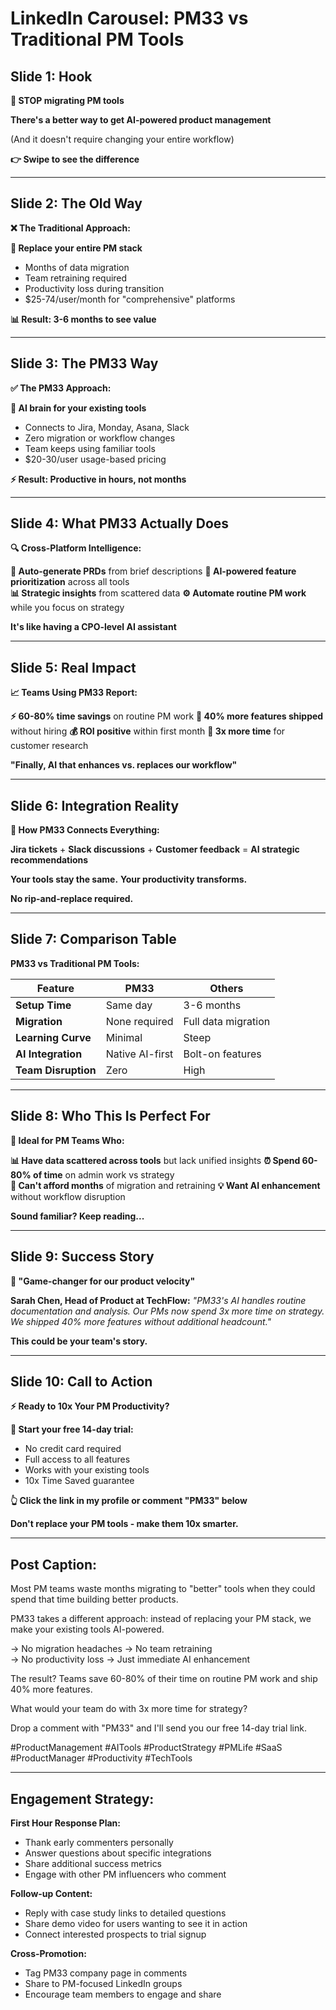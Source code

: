 # LinkedIn Carousel: PM33 vs Traditional PM Tools

**Slide 1: Hook**
---
**🚨 STOP migrating PM tools**

**There's a better way to get AI-powered product management**

(And it doesn't require changing your entire workflow)

**👉 Swipe to see the difference**

---

**Slide 2: The Old Way**
---
**❌ The Traditional Approach:**

**🔄 Replace your entire PM stack**
- Months of data migration
- Team retraining required  
- Productivity loss during transition
- $25-74/user/month for "comprehensive" platforms

**📊 Result: 3-6 months to see value**

---

**Slide 3: The PM33 Way**
---
**✅ The PM33 Approach:**

**🧠 AI brain for your existing tools**
- Connects to Jira, Monday, Asana, Slack
- Zero migration or workflow changes
- Team keeps using familiar tools
- $20-30/user usage-based pricing

**⚡ Result: Productive in hours, not months**

---

**Slide 4: What PM33 Actually Does**
---
**🔍 Cross-Platform Intelligence:**

**📝 Auto-generate PRDs** from brief descriptions
**🎯 AI-powered feature prioritization** across all tools  
**📊 Strategic insights** from scattered data
**⚙️ Automate routine PM work** while you focus on strategy

**It's like having a CPO-level AI assistant**

---

**Slide 5: Real Impact**
---
**📈 Teams Using PM33 Report:**

**⚡ 60-80% time savings** on routine PM work
**🚀 40% more features shipped** without hiring
**💰 ROI positive** within first month
**🎯 3x more time** for customer research

**"Finally, AI that enhances vs. replaces our workflow"**

---

**Slide 6: Integration Reality**
---
**🔗 How PM33 Connects Everything:**

**Jira tickets** + **Slack discussions** + **Customer feedback** 
= **AI strategic recommendations**

**Your tools stay the same.**
**Your productivity transforms.**

**No rip-and-replace required.**

---

**Slide 7: Comparison Table**
---
**PM33 vs Traditional PM Tools:**

| Feature | PM33 | Others |
|---------|------|---------|
| **Setup Time** | Same day | 3-6 months |
| **Migration** | None required | Full data migration |
| **Learning Curve** | Minimal | Steep |  
| **AI Integration** | Native AI-first | Bolt-on features |
| **Team Disruption** | Zero | High |

---

**Slide 8: Who This Is Perfect For**
---
**🎯 Ideal for PM Teams Who:**

**📊 Have data scattered across tools** but lack unified insights
**⏰ Spend 60-80% of time** on admin work vs strategy  
**🚫 Can't afford months** of migration and retraining
**💡 Want AI enhancement** without workflow disruption

**Sound familiar? Keep reading...**

---

**Slide 9: Success Story**
---
**💬 "Game-changer for our product velocity"**

**Sarah Chen, Head of Product at TechFlow:**
*"PM33's AI handles routine documentation and analysis. Our PMs now spend 3x more time on strategy. We shipped 40% more features without additional headcount."*

**This could be your team's story.**

---

**Slide 10: Call to Action**
---
**⚡ Ready to 10x Your PM Productivity?**

**🎁 Start your free 14-day trial:**
- No credit card required
- Full access to all features  
- Works with your existing tools
- 10x Time Saved guarantee

**👆 Click the link in my profile or comment "PM33" below**

**Don't replace your PM tools - make them 10x smarter.**

---

## Post Caption:

Most PM teams waste months migrating to "better" tools when they could spend that time building better products.

PM33 takes a different approach: instead of replacing your PM stack, we make your existing tools AI-powered.

→ No migration headaches
→ No team retraining  
→ No productivity loss
→ Just immediate AI enhancement

The result? Teams save 60-80% of their time on routine PM work and ship 40% more features.

What would your team do with 3x more time for strategy?

Drop a comment with "PM33" and I'll send you our free 14-day trial link.

#ProductManagement #AITools #ProductStrategy #PMLife #SaaS #ProductManager #Productivity #TechTools

---

## Engagement Strategy:

**First Hour Response Plan:**
- Thank early commenters personally
- Answer questions about specific integrations
- Share additional success metrics
- Engage with other PM influencers who comment

**Follow-up Content:**
- Reply with case study links to detailed questions  
- Share demo video for users wanting to see it in action
- Connect interested prospects to trial signup

**Cross-Promotion:**
- Tag PM33 company page in comments
- Share to PM-focused LinkedIn groups
- Encourage team members to engage and share